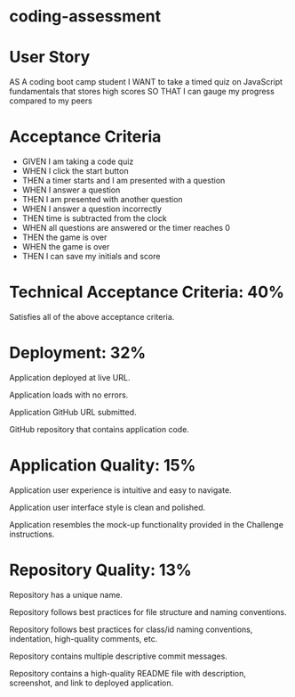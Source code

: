 # coding-assessment

# User Story
AS A coding boot camp student
I WANT to take a timed quiz on JavaScript fundamentals that stores high scores
SO THAT I can gauge my progress compared to my peers

# Acceptance Criteria
* GIVEN I am taking a code quiz
* WHEN I click the start button
* THEN a timer starts and I am presented with a question
* WHEN I answer a question
* THEN I am presented with another question
* WHEN I answer a question incorrectly
* THEN time is subtracted from the clock
* WHEN all questions are answered or the timer reaches 0
* THEN the game is over
* WHEN the game is over
* THEN I can save my initials and score

# Technical Acceptance Criteria: 40%
Satisfies all of the above acceptance criteria.
# Deployment: 32%
Application deployed at live URL.

Application loads with no errors.

Application GitHub URL submitted.

GitHub repository that contains application code.

# Application Quality: 15%
Application user experience is intuitive and easy to navigate.

Application user interface style is clean and polished.

Application resembles the mock-up functionality provided in the Challenge instructions.

# Repository Quality: 13%
Repository has a unique name.

Repository follows best practices for file structure and naming conventions.

Repository follows best practices for class/id naming conventions, indentation, high-quality comments, etc.

Repository contains multiple descriptive commit messages.

Repository contains a high-quality README file with description, screenshot, and link to deployed application.



